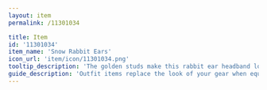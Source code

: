 ```yaml
---
layout: item
permalink: /11301034

title: Item
id: '11301034'
item_name: 'Snow Rabbit Ears'
icon_url: 'item/icon/11301034.png'
tooltip_description: 'The golden studs make this rabbit ear headband look extra fancy.'
guide_description: 'Outfit items replace the look of your gear when equipped.'
---
```

